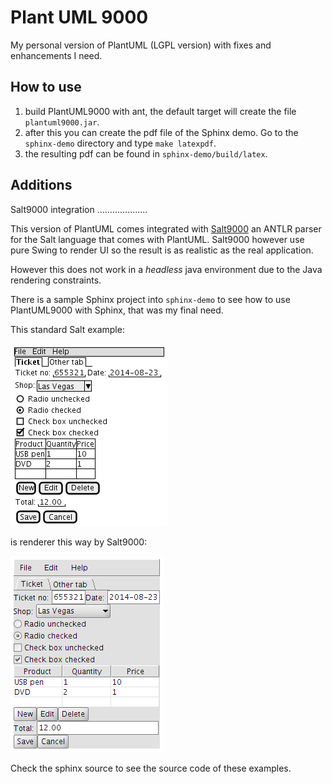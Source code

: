 Plant UML 9000
==============

My personal version of PlantUML (LGPL version) with fixes and enhancements I need.

How to use
----------

  1. build PlantUML9000 with ant, the default target will create the file ``plantuml9000.jar``.
  1. after this you can create the pdf file of the Sphinx demo. Go to the ``sphinx-demo`` directory and type ``make latexpdf``.
  1. the resulting pdf can be found in ``sphinx-demo/build/latex``.

Additions
---------

Salt9000 integration
....................

This version of PlantUML comes integrated with [Salt9000](https://github/mar9000/salt9000) an ANTLR parser
for the Salt language that comes with PlantUML. Salt9000 however use pure Swing to render UI so the result is as realistic
as the real application.

However this does not work in a *headless* java environment due to the Java rendering constraints.

There is a sample Sphinx project into ``sphinx-demo`` to see how to use PlantUML9000 with Sphinx, that was my final need.

This standard Salt example:

![Salt example](https://raw.githubusercontent.com/mar9000/plantuml/master/test-files/site-salt-example.png)

is renderer this way by Salt9000:

![Salt9000 example](https://raw.githubusercontent.com/mar9000/plantuml/master/test-files/site-salt9000-example.png)

Check the sphinx source to see the source code of these examples.

